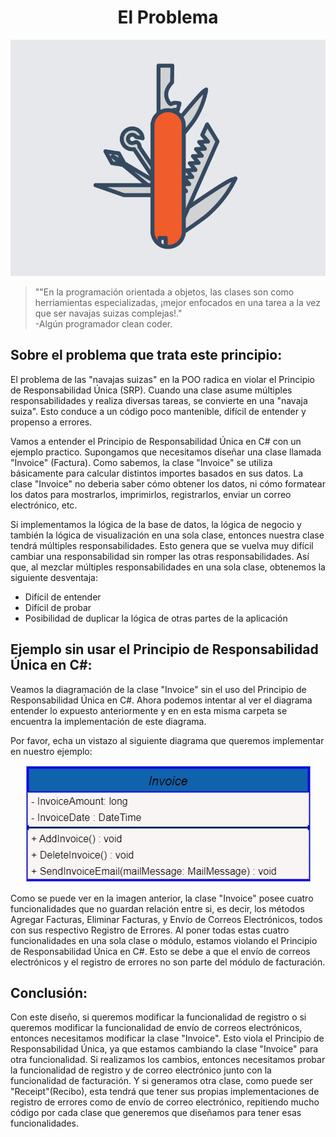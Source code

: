 ﻿<h1 align="center">El Problema</h1>

<p align="center">
  <img src="https://github.com/arozas/Solid/blob/main/img/SRP/SwissArmyKnife.gif" alt="Violación del Principio de Responsabilidad Única en C#">
</p>

>""En la programación orientada a objetos, las clases son como herriamientas especializadas, ¡mejor enfocados en una tarea a la vez que ser navajas suizas complejas!."\
> -Algún programador clean coder.

## Sobre el problema que trata este principio:
El problema de las "navajas suizas" en la POO radica en violar el Principio de Responsabilidad Única (SRP). Cuando una clase asume múltiples responsabilidades y realiza diversas tareas, se convierte en una "navaja suiza". Esto conduce a un código poco mantenible, difícil de entender y propenso a errores.

Vamos a entender el Principio de Responsabilidad Única en C# con un ejemplo practico. Supongamos que necesitamos diseñar una clase llamada "Invoice" (Factura). Como sabemos, la clase "Invoice" se utiliza básicamente para calcular distintos importes basados en sus datos. La clase "Invoice" no deberia saber cómo obtener los datos, ni cómo formatear los datos para mostrarlos, imprimirlos, registrarlos, enviar un correo electrónico, etc.

Si implementamos la lógica de la base de datos, la lógica de negocio y también la lógica de visualización en una sola clase, entonces nuestra clase tendrá múltiples responsabilidades. Esto genera que se vuelva muy difícil cambiar una responsabilidad sin romper las otras responsabilidades. Así que, al mezclar múltiples responsabilidades en una sola clase, obtenemos la siguiente desventaja:

- Difícil de entender
- Difícil de probar
- Posibilidad de duplicar la lógica de otras partes de la aplicación

## Ejemplo sin usar el Principio de Responsabilidad Única en C#:
Veamos la diagramación de la clase "Invoice" sin el uso del Principio de Responsabilidad Única en C#. Ahora podemos intentar al ver el diagrama entender lo expuesto anteriormente y en en esta misma carpeta se encuentra la implementación de este diagrama.

Por favor, echa un vistazo al siguiente diagrama que queremos implementar en nuestro ejemplo:

<p align="center">
  <img src="https://github.com/arozas/Solid/blob/main/img/SRP/InvoiceClass.jpg" alt="Violación del Principio de Responsabilidad Única en C#">
</p>

Como se puede ver en la imagen anterior, la clase "Invoice" posee cuatro funcionalidades que no guardan relación entre si, es decir,  los métodos Agregar Facturas, Eliminar Facturas, y Envío de Correos Electrónicos, todos con sus respectivo Registro de Errores. Al poner todas estas cuatro funcionalidades en una sola clase o módulo, estamos violando el Principio de Responsabilidad Única en C#. Esto se debe a que el envío de correos electrónicos y el registro de errores no son parte del módulo de facturación.

## Conclusión:
Con este diseño, si queremos modificar la funcionalidad de registro o si queremos modificar la funcionalidad de envío de correos electrónicos, entonces necesitamos modificar la clase "Invoice". Esto viola el Principio de Responsabilidad Única, ya que estamos cambiando la clase "Invoice" para otra funcionalidad. Si realizamos los cambios, entonces necesitamos probar la funcionalidad de registro y de correo electrónico junto con la funcionalidad de facturación. Y si generamos otra clase, como puede ser "Receipt"(Recibo), esta tendrá que tener sus propias implementaciones de registro de errores como de envío de correo electrónico, repitiendo mucho código por cada clase que generemos que diseñamos para tener esas funcionalidades.





